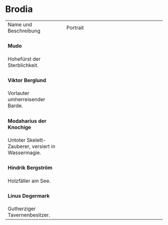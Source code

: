 # Brodia

<table>
<tr><td>Name und Beschreibung</td><td width="300">Portrait</td></tr>
<tr><td><h4>Mudo</h4> Hohefürst der Sterblichkeit.</td><td width="300"><img src="mudo.png" alt="" /></td></tr>
<tr><td><h4>Viktor Berglund</h4> Vorlauter umherreisender Barde.</td><td width="300"><img src="viktor.png" alt="" /></td></tr>
<tr><td><h4>Modaharius der Knochige</h4> Untoter Skelett-Zauberer, versiert in Wassermagie.</td><td width="300"><img src="modaharius.png" alt="" /></td></tr>
<tr><td><h4>Hindrik Bergström</h4> Holzfäller am See.</td><td width="300"><img src="hindrik.png" alt="" /></td></tr>
<tr><td><h4>Linus Degermark</h4> Gutherziger Tavernenbesitzer.</td><td width="300"><img src="linus.png" alt="" /></td></tr>
</table>